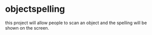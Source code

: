 # objectspelling
this project will allow people to scan an object and the spelling will be shown on the screen.
